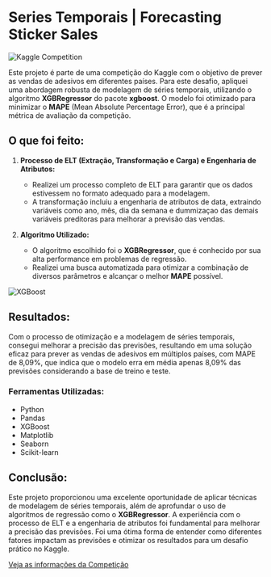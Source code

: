 # Series Temporais | Forecasting Sticker Sales

![Kaggle Competition](https://sigmoidal.ai/wp-content/uploads/2022/06/Forecasting-2-1024x626.png)

Este projeto é parte de uma competição do Kaggle com o objetivo de prever as vendas de adesivos em diferentes países. Para este desafio, apliquei uma abordagem robusta de modelagem de séries temporais, utilizando o algoritmo **XGBRegressor** do pacote **xgboost**. O modelo foi otimizado para minimizar o **MAPE** (Mean Absolute Percentage Error), que é a principal métrica de avaliação da competição.

## O que foi feito:

1. **Processo de ELT (Extração, Transformação e Carga) e Engenharia de Atributos:**
   - Realizei um processo completo de ELT para garantir que os dados estivessem no formato adequado para a modelagem.
   - A transformação incluiu a engenharia de atributos de data, extraindo variáveis como ano, mês, dia da semana e dummizaçao das demais variáveis preditoras para melhorar a previsão das vendas.

2. **Algoritmo Utilizado:**
   - O algoritmo escolhido foi o **XGBRegressor**, que é conhecido por sua alta performance em problemas de regressão.
   - Realizei uma busca automatizada para otimizar a combinação de diversos parâmetros e alcançar o melhor **MAPE** possível.

![XGBoost](https://miro.medium.com/v2/resize:fit:1400/format:webp/1*6HDinkTP5BbizoL_xKxToA.jpeg)

## Resultados:

Com o processo de otimização e a modelagem de séries temporais, consegui melhorar a precisão das previsões, resultando em uma solução eficaz para prever as vendas de adesivos em múltiplos países, com MAPE de 8,09%, que indica que o modelo erra em média apenas 8,09% das previsões considerando a base de treino e teste.

### Ferramentas Utilizadas:
- Python
- Pandas
- XGBoost
- Matplotlib
- Seaborn
- Scikit-learn

## Conclusão:

Este projeto proporcionou uma excelente oportunidade de aplicar técnicas de modelagem de séries temporais, além de aprofundar o uso de algoritmos de regressão como o **XGBRegressor**. A experiência com o processo de ELT e a engenharia de atributos foi fundamental para melhorar a precisão das previsões. Foi uma ótima forma de entender como diferentes fatores impactam as previsões e otimizar os resultados para um desafio prático no Kaggle.

[Veja as informações da Competição](https://www.kaggle.com/competitions/playground-series-s5e1)
